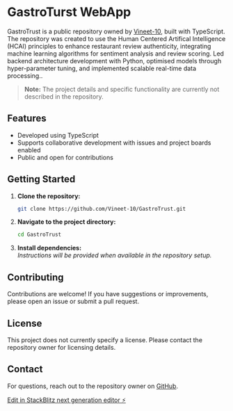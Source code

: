 # GastroTurst WebApp

GastroTrust is a public repository owned by [Vineet-10](https://github.com/Vineet-10), built with TypeScript. The repository was created to use the Human Centered Artifical Intelligence (HCAI) principles to enhance restaurant review authenticity, integrating machine learning algorithms for sentiment analysis and review scoring. Led backend architecture development with Python, optimised models through hyper-parameter tuning, and implemented scalable real-time data processing.. 

> **Note:** The project details and specific functionality are currently not described in the repository.

## Features

- Developed using TypeScript
- Supports collaborative development with issues and project boards enabled
- Public and open for contributions

## Getting Started

1. **Clone the repository:**
   ```bash
   git clone https://github.com/Vineet-10/GastroTrust.git
   ```

2. **Navigate to the project directory:**
   ```bash
   cd GastroTrust
   ```

3. **Install dependencies:**  
   _Instructions will be provided when available in the repository setup._


## Contributing

Contributions are welcome! If you have suggestions or improvements, please open an issue or submit a pull request.

## License

This project does not currently specify a license. Please contact the repository owner for licensing details.

## Contact

For questions, reach out to the repository owner on [GitHub](https://github.com/Vineet-10).



[Edit in StackBlitz next generation editor ⚡️](https://stackblitz.com/~/github.com/kartik-gadhvi/sb1-3z7ahi)
